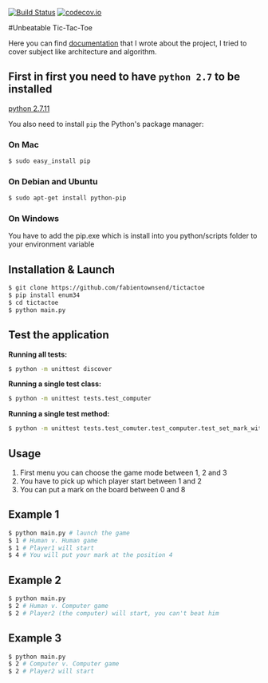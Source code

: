 [![Build Status](https://api.travis-ci.org/fabientownsend/tictactoe.svg?branch=master)](https://travis-ci.org/fabientownsend/tictactoe) 
[![codecov.io](https://codecov.io/github/fabientownsend/tictactoe/coverage.svg?branch=master)](https://codecov.io/github/fabientownsend/tictactoe?branch=master)

#Unbeatable Tic-Tac-Toe

Here you can find [documentation](https://github.com/fabientownsend/tictactoe/wiki) that I wrote about the project, I tried to cover subject like architecture and algorithm.

## First in first you need to have `python 2.7` to be installed
[python 2.7.11](https://www.python.org/downloads/release/python-2711/)

You also need to install `pip` the Python's package manager:

### On Mac
```bash
$ sudo easy_install pip
```

### On Debian and Ubuntu
```bash
$ sudo apt-get install python-pip
```

### On Windows
You have to add the pip.exe which is install into you python/scripts folder to your environment variable

## Installation & Launch

```bash
$ git clone https://github.com/fabientownsend/tictactoe
$ pip install enum34
$ cd tictactoe
$ python main.py
```

## Test the application
**Running all tests:**
```bash
$ python -m unittest discover
```

**Running a single test class:**
```bash
$ python -m unittest tests.test_computer
```

**Running a single test method:**
```bash
$ python -m unittest tests.test_comuter.test_computer.test_set_mark_with_cross
```

## Usage

1. First menu you can choose the game mode between 1, 2 and 3
2. You have to pick up which player start between 1 and 2
3. You can put a mark on the board between 0 and 8

## Example 1
```bash
$ python main.py # launch the game
$ 1 # Human v. Human game
$ 1 # Player1 will start
$ 4 # You will put your mark at the position 4
```

## Example 2
```bash
$ python main.py
$ 2 # Human v. Computer game
$ 2 # Player2 (the computer) will start, you can't beat him
```

## Example 3
```bash
$ python main.py
$ 2 # Computer v. Computer game
$ 2 # Player2 will start
```
